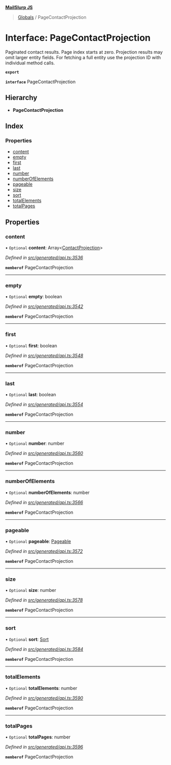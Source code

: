 **[MailSlurp JS](../README.md)**

> [Globals](../README.md) / PageContactProjection

# Interface: PageContactProjection

Paginated contact results. Page index starts at zero. Projection results may omit larger entity fields. For fetching a full entity use the projection ID with individual method calls.

**`export`** 

**`interface`** PageContactProjection

## Hierarchy

* **PageContactProjection**

## Index

### Properties

* [content](pagecontactprojection.md#content)
* [empty](pagecontactprojection.md#empty)
* [first](pagecontactprojection.md#first)
* [last](pagecontactprojection.md#last)
* [number](pagecontactprojection.md#number)
* [numberOfElements](pagecontactprojection.md#numberofelements)
* [pageable](pagecontactprojection.md#pageable)
* [size](pagecontactprojection.md#size)
* [sort](pagecontactprojection.md#sort)
* [totalElements](pagecontactprojection.md#totalelements)
* [totalPages](pagecontactprojection.md#totalpages)

## Properties

### content

• `Optional` **content**: Array\<[ContactProjection](contactprojection.md)>

*Defined in [src/generated/api.ts:3536](https://github.com/mailslurp/mailslurp-client/blob/3871a9e/src/generated/api.ts#L3536)*

**`memberof`** PageContactProjection

___

### empty

• `Optional` **empty**: boolean

*Defined in [src/generated/api.ts:3542](https://github.com/mailslurp/mailslurp-client/blob/3871a9e/src/generated/api.ts#L3542)*

**`memberof`** PageContactProjection

___

### first

• `Optional` **first**: boolean

*Defined in [src/generated/api.ts:3548](https://github.com/mailslurp/mailslurp-client/blob/3871a9e/src/generated/api.ts#L3548)*

**`memberof`** PageContactProjection

___

### last

• `Optional` **last**: boolean

*Defined in [src/generated/api.ts:3554](https://github.com/mailslurp/mailslurp-client/blob/3871a9e/src/generated/api.ts#L3554)*

**`memberof`** PageContactProjection

___

### number

• `Optional` **number**: number

*Defined in [src/generated/api.ts:3560](https://github.com/mailslurp/mailslurp-client/blob/3871a9e/src/generated/api.ts#L3560)*

**`memberof`** PageContactProjection

___

### numberOfElements

• `Optional` **numberOfElements**: number

*Defined in [src/generated/api.ts:3566](https://github.com/mailslurp/mailslurp-client/blob/3871a9e/src/generated/api.ts#L3566)*

**`memberof`** PageContactProjection

___

### pageable

• `Optional` **pageable**: [Pageable](pageable.md)

*Defined in [src/generated/api.ts:3572](https://github.com/mailslurp/mailslurp-client/blob/3871a9e/src/generated/api.ts#L3572)*

**`memberof`** PageContactProjection

___

### size

• `Optional` **size**: number

*Defined in [src/generated/api.ts:3578](https://github.com/mailslurp/mailslurp-client/blob/3871a9e/src/generated/api.ts#L3578)*

**`memberof`** PageContactProjection

___

### sort

• `Optional` **sort**: [Sort](sort.md)

*Defined in [src/generated/api.ts:3584](https://github.com/mailslurp/mailslurp-client/blob/3871a9e/src/generated/api.ts#L3584)*

**`memberof`** PageContactProjection

___

### totalElements

• `Optional` **totalElements**: number

*Defined in [src/generated/api.ts:3590](https://github.com/mailslurp/mailslurp-client/blob/3871a9e/src/generated/api.ts#L3590)*

**`memberof`** PageContactProjection

___

### totalPages

• `Optional` **totalPages**: number

*Defined in [src/generated/api.ts:3596](https://github.com/mailslurp/mailslurp-client/blob/3871a9e/src/generated/api.ts#L3596)*

**`memberof`** PageContactProjection
